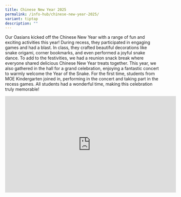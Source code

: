 ```yaml
---
title: Chinese New Year 2025
permalink: /info-hub/chinese-new-year-2025/
variant: tiptap
description: ""
---
```

<p>Our Oasians kicked off the Chinese New Year with a range of fun and exciting
activities this year! During recess, they participated in engaging games
and had a blast. In class, they crafted beautiful decorations like snake
origami, corner bookmarks, and even performed a joyful snake dance. To
add to the festivities, we had a reunion snack break where everyone shared
delicious Chinese New Year treats together. This year, we also gathered
in the hall for a grand celebration, enjoying a fantastic concert to warmly
welcome the Year of the Snake. For the first time, students from MOE Kindergarten
joined in, performing in the concert and taking part in the recess games.
All students had a wonderful time, making this celebration truly memorable!</p>
<div class="iframe-wrapper">
<iframe height="315" width="560" allowfullscreen="true" frameborder="0" src="https://www.youtube.com/embed/IDs15M6fDDA?si=y9mhIxiK2g5IoSdO"></iframe>
</div>
<p></p>